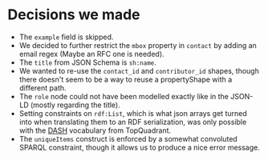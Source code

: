 # Decisions we made

- The `example` field is skipped.
- We decided to further restrict the `mbox` property in `contact` by adding an email regex (Maybe an RFC one is needed).
- The `title` from JSON Schema is `sh:name`.
- We wanted to re-use the `contact_id` and `contributor_id` shapes, though there doesn't seem to be a way to reuse a propertyShape with a different path.
- The `role` node could not have been modelled exactly like in the JSON-LD (mostly regarding the title).
- Setting constraints on `rdf:List`, which is what json arrays get turned into when translating them to an RDF serialization, was only possible with the [DASH](https://www.topquadrant.com/constraints-on-rdflists-using-shacl/) vocabulary from TopQuadrant.
- The `uniqueItems` construct is enforced by a somewhat convoluted SPARQL constraint, though it allows us to produce a nice error message.